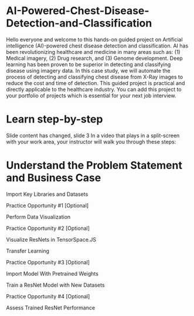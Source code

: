 # AI-Powered-Chest-Disease-Detection-and-Classification

Hello everyone and welcome to this hands-on guided project on Artificial intelligence (AI)-powered chest disease detection and classification. AI has been revolutionizing healthcare and medicine in many areas such as: (1) Medical imagery, (2) Drug research, and (3) Genome development. Deep learning has been proven to be superior in detecting and classifying disease using imagery data. 
In this case study, we will automate the process of detecting and classifying chest disease from X-Ray images to reduce the cost and time of detection. This guided project is practical and directly applicable to the healthcare industry. You can add this project to your portfolio of projects which is essential for your next job interview.


# Learn step-by-step
Slide content has changed, slide 3
In a video that plays in a split-screen with your work area, your instructor will walk you through these steps:

 # Understand the Problem Statement and Business Case

Import Key Libraries and Datasets

Practice Opportunity #1 [Optional]

Perform Data Visualization

Practice Opportunity #2 [Optional]

Visualize ResNets in TensorSpace.JS

Transfer Learning 

Practice Opportunity #3 [Optional]

Import Model With Pretrained Weights

Train a ResNet Model with New Datasets

Practice Opportunity #4 [Optional]

Assess Trained ResNet Performance
